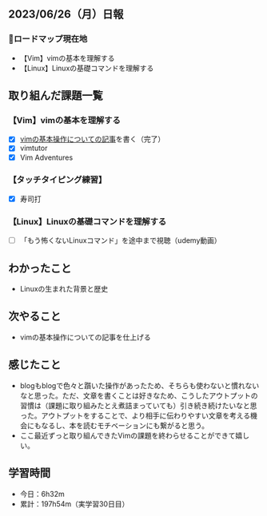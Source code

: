 ## 2023/06/26（月）日報
### :round_pushpin:ロードマップ現在地
- 【Vim】vimの基本を理解する
- 【Linux】Linuxの基礎コマンドを理解する
## 取り組んだ課題一覧
### 【Vim】vimの基本を理解する
- [x] [vimの基本操作についての記事](https://zomy-blog.com/2023/06/26/vim-biggner/)を書く（完了）
- [x] vimtutor
- [x] Vim Adventures
### 【タッチタイピング練習】
- [x] 寿司打
### 【Linux】Linuxの基礎コマンドを理解する
- [ ] 「もう怖くないLinuxコマンド」を途中まで視聴（udemy動画）
## わかったこと
- Linuxの生まれた背景と歴史
## 次やること
- vimの基本操作についての記事を仕上げる
## 感じたこと
- blogもblogで色々と躓いた操作があったため、そちらも使わないと慣れないなと思った。ただ、文章を書くことは好きなため、こうしたアウトプットの習慣は（課題に取り組みたとえ煮詰まっていても）引き続き続けたいなと思った。アウトプットをすることで、より相手に伝わりやすい文章を考える機会にもなるし、本を読むモチベーションにも繋がると思う。
- ここ最近ずっと取り組んできたVimの課題を終わらせることができて嬉しい。
## 学習時間
- 今日：6h32m
- 累計：197h54m（実学習30日目）

